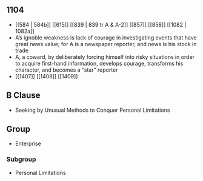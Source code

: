 ## 1104
- [[584 | 584b]] [[615]] [[839 | 839 tr A &amp; A-2]] [[857]] [[858]] [[1082 | 1082a]] 
- A’s ignoble weakness is lack of courage in investigating events that have great news value; for A is a newspaper reporter, and news is his stock in trade
- A, a coward, by deliberately forcing himself into risky situations in order to acquire first-hand information, develops courage, transforms his character, and becomes a “star” reporter
- [[1407]] [[1408]] [[1409]] 

## B Clause
- Seeking by Unusual Methods to Conquer Personal Limitations

## Group
- Enterprise

### Subgroup
- Personal Limitations

